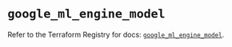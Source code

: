 # `google_ml_engine_model`

Refer to the Terraform Registry for docs: [`google_ml_engine_model`](https://registry.terraform.io/providers/hashicorp/google/6.45.0/docs/resources/ml_engine_model).
